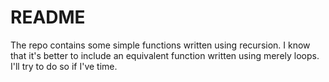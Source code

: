 README
====

The repo contains some simple functions written using recursion.  I know that it's better to include an equivalent function written using merely loops.  I'll try to do so if I've time.

<!-- vim:set tw=70 wrap -->
